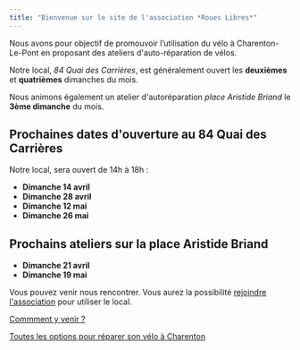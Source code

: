 ```yaml
---
title: "Bienvenue sur le site de l'association *Roues Libres*"
---
```


Nous avons pour objectif de promouvoir l’utilisation du vélo à Charenton-Le-Pont en proposant des ateliers d'auto-réparation de vélos.

Notre local, *84 Quai des Carrières*, est généralement ouvert les __deuxièmes__ et __quatrièmes__ dimanches du mois.

Nous animons également un atelier d'autoréparation *place Aristide Briand* le **3ème dimanche** du mois.

## Prochaines dates d'ouverture au **84 Quai des Carrières**

Notre local, sera ouvert de 14h à 18h :

- **Dimanche 14 avril**
- **Dimanche 28 avril**
- **Dimanche 12 mai**
- **Dimanche 26 mai**

## Prochains ateliers sur la **place Aristide Briand**
- **Dimanche 21 avril**
- **Dimanche 19 mai**

Vous pouvez venir nous rencontrer. Vous aurez la possibilité [rejoindre l'association](/devenir-membre) pour utiliser le local.

[Commment y venir ?](/local/#comment-y-venir-)

[Toutes les options pour réparer son vélo à Charenton](/reparer-son-velo)
